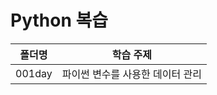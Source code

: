 # Python 복습
| 폴더명 | 학습 주제                        |
| ------ | -------------------------------- |
| 001day | 파이썬 변수를 사용한 데이터 관리|